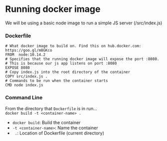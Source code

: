 # Running docker image

We will be using a basic node image to run a simple JS server (/src/index.js)  

### Dockerfile

```
# What docker image to build on. Find this on hub.docker.com: https://goo.gl/m8GKco
FROM  node:10.14.2
# Specifies that the running docker image will expose the port :8080.
# This is because our js app listens on port :8080
EXPOSE 8080
# Copy index.js into the root directory of the container
COPY src/index.js .
# Commands to be run when the container starts
CMD node index.js
```


### Command Line

From the directory that ```Dockerfile``` is in run...  
```docker build -t <container-name> .```  
- ```docker build```: Build the container
- ```-t <container-name>```: Name the container
- ``` .```: Location of Dockerfile (current directory)


